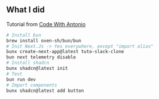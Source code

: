 ## What I did

Tutorial from [Code With Antonio](https://www.youtube.com/watch?v=lXITA5MZIiI)

```sh
# Install bun
brew install oven-sh/bun/bun
# Init Next.Js -> Yes everywhere, except "import alias"
bunx create-next-app@latest tuto-slack-clone
bun next telemetry disable
# Install shadcn
bunx shadcn@latest init
# Test
bun run dev
# Import components
bunx shadcn@latest add button

```